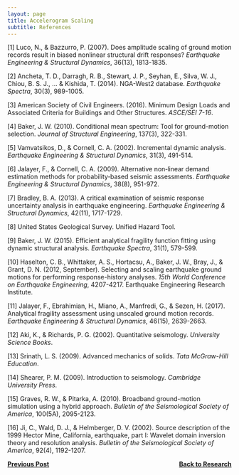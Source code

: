 ```yaml
---
layout: page
title: Accelerogram Scaling
subtitle: References
---
```

  
[1] Luco, N., & Bazzurro, P. (2007). Does amplitude scaling of ground motion records result in biased nonlinear structural drift responses? _Earthquake Engineering & Structural Dynamics_, 36(13), 1813-1835.

[2] Ancheta, T. D., Darragh, R. B., Stewart, J. P., Seyhan, E., Silva, W. J., Chiou, B. S. J., ... & Kishida, T. (2014). NGA-West2 database. _Earthquake Spectra_, 30(3), 989-1005.

[3] American Society of Civil Engineers. (2016). Minimum Design Loads and Associated Criteria for Buildings and Other Structures. _ASCE/SEI 7-16_. 

[4] Baker, J. W. (2010). Conditional mean spectrum: Tool for ground-motion selection. _Journal of Structural Engineering_, 137(3), 322-331.

[5] Vamvatsikos, D., & Cornell, C. A. (2002). Incremental dynamic analysis. _Earthquake Engineering & Structural Dynamics_, 31(3), 491-514.

[6] Jalayer, F., & Cornell, C. A. (2009). Alternative non‐linear demand estimation methods for probability‐based seismic assessments. _Earthquake Engineering & Structural Dynamics_, 38(8), 951-972.

[7] Bradley, B. A. (2013). A critical examination of seismic response uncertainty analysis in earthquake engineering. _Earthquake Engineering & Structural Dynamics_, 42(11), 1717-1729.

[8] United States Geological Survey. Unified Hazard Tool.

[9] Baker, J. W. (2015). Efficient analytical fragility function fitting using dynamic structural analysis. _Earthquake Spectra_, 31(1), 579-599.

[10] Haselton, C. B., Whittaker, A. S., Hortacsu, A., Baker, J. W., Bray, J., & Grant, D. N. (2012, September). Selecting and scaling earthquake ground motions for performing response-history analyses. _15th World Conference on Earthquake Engineering_, 4207-4217. Earthquake Engineering Research Institute.

[11] Jalayer, F., Ebrahimian, H., Miano, A., Manfredi, G., & Sezen, H. (2017). Analytical fragility assessment using unscaled ground motion records. _Earthquake Engineering & Structural Dynamics_, 46(15), 2639-2663.

[12] Aki, K., & Richards, P. G. (2002). Quantitative seismology. _University Science Books_.

[13] Srinath, L. S. (2009). Advanced mechanics of solids. _Tata McGraw-Hill Education_.

[14] Shearer, P. M. (2009). Introduction to seismology. _Cambridge University Press_.

[15] Graves, R. W., & Pitarka, A. (2010). Broadband ground-motion simulation using a hybrid approach. _Bulletin of the Seismological Society of America_, 100(5A), 2095-2123.

[16] Ji, C., Wald, D. J., & Helmberger, D. V. (2002). Source description of the 1999 Hector Mine, California, earthquake, part I: Wavelet domain inversion theory and resolution analysis. _Bulletin of the Seismological Society of America_, 92(4), 1192-1207.

<p style="text-align:right;">
<a href="https://somu15.github.io/RB/"><b>Back to Research</b></a>
<span style="float:left;"><a href="https://somu15.github.io/Blogs/PBEE/"><b>Previous Post</b></a></span>
</p>
